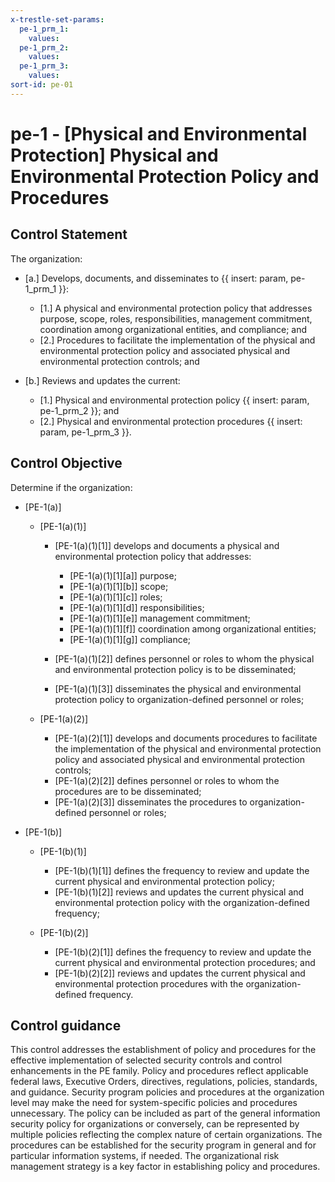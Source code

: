 ```yaml
---
x-trestle-set-params:
  pe-1_prm_1:
    values:
  pe-1_prm_2:
    values:
  pe-1_prm_3:
    values:
sort-id: pe-01
---
```


# pe-1 - \[Physical and Environmental Protection\] Physical and Environmental Protection Policy and Procedures

## Control Statement

The organization:

- \[a.\] Develops, documents, and disseminates to {{ insert: param, pe-1_prm_1 }}:

  - \[1.\] A physical and environmental protection policy that addresses purpose, scope, roles, responsibilities, management commitment, coordination among organizational entities, and compliance; and
  - \[2.\] Procedures to facilitate the implementation of the physical and environmental protection policy and associated physical and environmental protection controls; and

- \[b.\] Reviews and updates the current:

  - \[1.\] Physical and environmental protection policy {{ insert: param, pe-1_prm_2 }}; and
  - \[2.\] Physical and environmental protection procedures {{ insert: param, pe-1_prm_3 }}.

## Control Objective

Determine if the organization:

- \[PE-1(a)\]

  - \[PE-1(a)(1)\]

    - \[PE-1(a)(1)[1]\] develops and documents a physical and environmental protection policy that addresses:

      - \[PE-1(a)(1)[1][a]\] purpose;
      - \[PE-1(a)(1)[1][b]\] scope;
      - \[PE-1(a)(1)[1][c]\] roles;
      - \[PE-1(a)(1)[1][d]\] responsibilities;
      - \[PE-1(a)(1)[1][e]\] management commitment;
      - \[PE-1(a)(1)[1][f]\] coordination among organizational entities;
      - \[PE-1(a)(1)[1][g]\] compliance;

    - \[PE-1(a)(1)[2]\] defines personnel or roles to whom the physical and environmental protection policy is to be disseminated;
    - \[PE-1(a)(1)[3]\] disseminates the physical and environmental protection policy to organization-defined personnel or roles;

  - \[PE-1(a)(2)\]

    - \[PE-1(a)(2)[1]\] develops and documents procedures to facilitate the implementation of the physical and environmental protection policy and associated physical and environmental protection controls;
    - \[PE-1(a)(2)[2]\] defines personnel or roles to whom the procedures are to be disseminated;
    - \[PE-1(a)(2)[3]\] disseminates the procedures to organization-defined personnel or roles;

- \[PE-1(b)\]

  - \[PE-1(b)(1)\]

    - \[PE-1(b)(1)[1]\] defines the frequency to review and update the current physical and environmental protection policy;
    - \[PE-1(b)(1)[2]\] reviews and updates the current physical and environmental protection policy with the organization-defined frequency;

  - \[PE-1(b)(2)\]

    - \[PE-1(b)(2)[1]\] defines the frequency to review and update the current physical and environmental protection procedures; and
    - \[PE-1(b)(2)[2]\] reviews and updates the current physical and environmental protection procedures with the organization-defined frequency.

## Control guidance

This control addresses the establishment of policy and procedures for the effective implementation of selected security controls and control enhancements in the PE family. Policy and procedures reflect applicable federal laws, Executive Orders, directives, regulations, policies, standards, and guidance. Security program policies and procedures at the organization level may make the need for system-specific policies and procedures unnecessary. The policy can be included as part of the general information security policy for organizations or conversely, can be represented by multiple policies reflecting the complex nature of certain organizations. The procedures can be established for the security program in general and for particular information systems, if needed. The organizational risk management strategy is a key factor in establishing policy and procedures.
